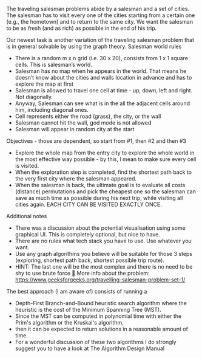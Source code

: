 The traveling salesman problems abide by a salesman and a set of cities. 
The salesman has to visit every one of the cities starting from a certain one (e.g., the hometown) and to return to the same city. 
We want the salesman to be as fresh (and as rich) as possible in the end of his trip.

Our newest task is another variation of the traveling salesman problem that is in general solvable by using the graph theory.
Salesman world rules
- There is a random m x n grid (i.e. 30 x 20), consists from 1 x 1 square cells. This is salesman’s world.
- Salesman has no map when he appears in the world. That means he doesn’t know about the cities and walls location in advance and has to explore the map at first
- Salesman is allowed to travel one cell at time - up, down, left and right. Not diagonally.
- Anyway, Salesman can see what is in the all the adjacent cells around him, including diagonal ones.
- Cell represents either the road (grass), the city, or the wall
- Salesman cannot hit the wall, god mode is not allowed
- Salesman will appear in random city at the start

Objectives - those are dependent, so start from #1, then #2 and then #3
- Explore the whole map from the entry city to explore the whole world in the most effective way possible - by this, I mean to make sure every cell is visited.
- When the exploration step is completed, find the shortest path back to the very first city where the salesman appeared.
- When the salesman is back, the ultimate goal is to evaluate all costs (distance) permutations and pick the cheapest one so the salesman can save as much time as possible during his next trip, while visiting all cities again. EACH CITY CAN BE VISITED EXACTLY ONCE.

Additional notes
- There was a discussion about the potential visualisation using some graphical UI. This is completely optional, but nice to have.
- There are no rules what tech stack you have to use. Use whatever you want.
- Use any graph algorithms you believe will be suitable for those 3 steps (exploring, shortest path back, shortest possible trip route).
- HINT: The last one will be the most complex and there is no need to be shy to use brute force :slightly_smiling_face: More info about the problem: https://www.geeksforgeeks.org/travelling-salesman-problem-set-1/


The best approach (I am aware of) consists of running a 
- Depth-First Branch-and-Bound heuristic search algorithm where the heuristic is the cost of the Minimum Spanning Tree (MST). 
- Since the MST can be computed in polynomial time with either the Prim's algorithm or the Kruskal's algorithm, 
- then it can be expected to return solutions in a reasonable amount of time. 
- For a wonderful discussion of these two algorithms I do strongly suggest you to have a look at The Algorithm Design Manual